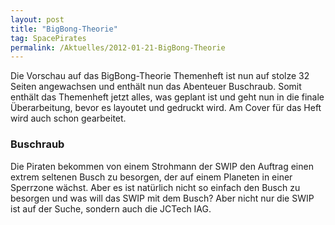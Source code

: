 ```yaml
---
layout: post
title: "BigBong-Theorie"
tag: SpacePirates
permalink: /Aktuelles/2012-01-21-BigBong-Theorie
---
```


Die Vorschau auf das BigBong-Theorie Themenheft ist nun auf stolze 32 Seiten angewachsen und enthält nun das Abenteuer Buschraub. Somit enthält das Themenheft jetzt alles, was geplant ist und geht nun in die finale Überarbeitung, bevor es layoutet und gedruckt wird. Am Cover für das Heft wird auch schon gearbeitet.

### Buschraub

Die Piraten bekommen von einem Strohmann der SWIP den Auftrag einen extrem seltenen Busch zu besorgen, der auf einem Planeten in einer Sperrzone wächst. Aber es ist natürlich nicht so einfach den Busch zu besorgen und was will das SWIP mit dem Busch? Aber nicht nur die SWIP ist auf der Suche, sondern auch die JCTech IAG.
